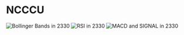 # NCCCU

![Bollinger Bands in 2330](https://user-images.githubusercontent.com/84084535/166816668-c3a8184f-5158-490b-a273-e2de7bda8bc1.png)
![RSI in 2330](https://user-images.githubusercontent.com/84084535/166816673-02c684d9-faa0-460b-8624-0f0dafce4462.png)
![MACD and SIGNAL in 2330](https://user-images.githubusercontent.com/84084535/166816676-34c65c69-dab4-438b-a0ab-cd2602820052.png)
